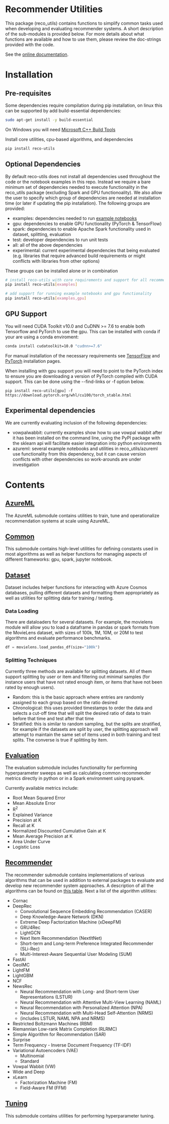 # Recommender Utilities

This package (reco_utils) contains functions to simplify common tasks used when developing and evaluating recommender systems. A short description of the sub-modules is provided below. For more details about what functions are available and how to use them, please review the doc-strings provided with the code.

See the [online documentation](https://readthedocs.org/projects/microsoft-recommenders/).

# Installation

## Pre-requisites
Some dependencies require compilation during pip installation, on linux this can be supported by add build-essential dependencies:
```bash
sudo apt-get install -y build-essential
```

On Windows you will need [Microsoft C++ Build Tools](https://visualstudio.microsoft.com/visual-cpp-build-tools/)

Install core utilities, cpu-based algorithms, and dependencies
```bash
pip install reco-utils
```

## Optional Dependencies

By default reco-utils does not install all dependencies used throughout the code or the notebook examples in this repo. Instead we require a bare minimum set of dependencies needed to execute functionality in the reco_utils package (excluding Spark and GPU functionoality). We also allow the user to specify which group of dependencies are needed at installation time (or later if updating the pip installation). The following groups are provided:

- examples: dependencies needed to run [example notebooks](https://github.com/microsoft/recommenders/tree/main/examples)
- gpu: dependencies to enable GPU functionality (PyTorch & TensorFlow)
- spark: dependencies to enable Apache Spark functionality used in dataset, splitting, evaluation
- test: developer dependencies to run unit tests
- all: all of the above dependencies
- experimental: current experimental dependencies that being evaluated (e.g. libraries that require advanced build requirements or might conflicts with libraries from other options)

These groups can be installed alone or in combination
```bash
# install reco-utils with core requirements and support for all recommender algorithms
pip install reco-utils[examples]

# add support for running example notebooks and gpu functionality
pip install reco-utils[examples,gpu]
```

## GPU Support

You will need CUDA Toolkit v10.0 and CuDNN >= 7.6 to enable both Tensorflow and PyTorch to use the gpu. This can be installed with conda if your are using a conda enviroment:
```bash
conda install cudatoolkit=10.0 "cudnn>=7.6"
```

For manual installation of the necessary requirements see [TensorFlow](https://www.tensorflow.org/install/gpu#software_requirements) and [PyTorch](https://pytorch.org/get-started/locally/) installation pages.

When installing with gpu support you will need to point to the PyTorch index to ensure you are downloading a version of PyTorch compiled with CUDA support. This can be done using the --find-links or -f option below.

`pip install reco-utils[gpu] -f https://download.pytorch.org/whl/cu100/torch_stable.html`

## Experimental dependencies

We are currently evaluating inclusion of the following dependencies:

 - vowpalwabbit: currently examples show how to use vowpal wabbit after it has been installed on the command line, using the PyPI package with the sklearn api will facilitate easier integration into python environments
 - azureml: several example notebooks and utilities in reco_utils/azureml use functionality from this dependency, but it can cause version conflicts with other dependencies so work-arounds are under investigation 

# Contents

## [AzureML](azureml)

The AzureML submodule contains utilities to train, tune and operationalize recommendation systems at scale using AzureML.

## [Common](common)

This submodule contains high-level utilities for defining constants used in most algorithms as well as helper functions for managing aspects of different frameworks: gpu, spark, jupyter notebook.

## [Dataset](dataset)

Dataset includes helper functions for interacting with Azure Cosmos databases, pulling different datasets and formatting them appropriately as well as utilities for splitting data for training / testing.

### Data Loading

There are dataloaders for several datasets. For example, the movielens module will allow you to load a dataframe in pandas or spark formats from the MovieLens dataset, with sizes of 100k, 1M, 10M, or 20M to test algorithms and evaluate performance benchmarks.

```python
df = movielens.load_pandas_df(size="100k")
```

### Splitting Techniques

Currently three methods are available for splitting datasets. All of them support splitting by user or item and filtering out minimal samples (for instance users that have not rated enough item, or items that have not been rated by enough users).

- Random: this is the basic approach where entries are randomly assigned to each group based on the ratio desired
- Chronological: this uses provided timestamps to order the data and selects a cut-off time that will split the desired ratio of data to train before that time and test after that time
- Stratified: this is similar to random sampling, but the splits are stratified, for example if the datasets are split by user, the splitting approach will attempt to maintain the same set of items used in both training and test splits. The converse is true if splitting by item.

## [Evaluation](evaluation)

The evaluation submodule includes functionality for performing hyperparameter sweeps as well as calculating common recommender metrics directly in python or in a Spark environment using pyspark.

Currently available metrics include:

- Root Mean Squared Error
- Mean Absolute Error
- R<sup>2</sup>
- Explained Variance
- Precision at K
- Recall at K
- Normalized Discounted Cumulative Gain at K
- Mean Average Precision at K
- Area Under Curve
- Logistic Loss

## [Recommender](recommender)

The recommender submodule contains implementations of various algorithms that can be used in addition to external packages to evaluate and develop new recommender system approaches. A description of all the algorithms can be found on [this table](../README.md#algorithms). Next a list of the algorithm utilities:

* Cornac
* DeepRec
  *  Convolutional Sequence Embedding Recommendation (CASER)
  *  Deep Knowledge-Aware Network (DKN)
  *  Extreme Deep Factorization Machine (xDeepFM)
  *  GRU4Rec
  *  LightGCN
  *  Next Item Recommendation (NextItNet)
  *  Short-term and Long-term Preference Integrated Recommender (SLi-Rec)
  *  Multi-Interest-Aware Sequential User Modeling (SUM)
* FastAI
* GeoIMC
* LightFM
* LightGBM
* NCF
* NewsRec
  * Neural Recommendation with Long- and Short-term User Representations (LSTUR)
  * Neural Recommendation with Attentive Multi-View Learning (NAML)
  * Neural Recommendation with Personalized Attention (NPA)
  * Neural Recommendation with Multi-Head Self-Attention (NRMS)
  * (includes LSTUR, NAML NPA and NRMS)
* Restricted Boltzmann Machines (RBM)
* Riemannian Low-rank Matrix Completion (RLRMC)
* Simple Algorithm for Recommendation (SAR)
* Surprise
* Term Frequency - Inverse Document Frequency (TF-IDF)
* Variational Autoencoders (VAE)
  * Multinomial
  * Standard
* Vowpal Wabbit (VW)
* Wide and Deep
* xLearn
  * Factorization Machine (FM)
  * Field-Aware FM (FFM)

## [Tuning](tuning)

This submodule contains utilities for performing hyperparameter tuning.
